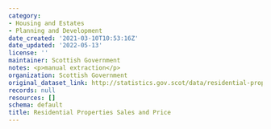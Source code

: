```yaml
---
category:
- Housing and Estates
- Planning and Development
date_created: '2021-03-10T10:53:16Z'
date_updated: '2022-05-13'
license: ''
maintainer: Scottish Government
notes: <p>manual extraction</p>
organization: Scottish Government
original_dataset_link: http://statistics.gov.scot/data/residential-properties-sales-and-price
records: null
resources: []
schema: default
title: Residential Properties Sales and Price
---
```

